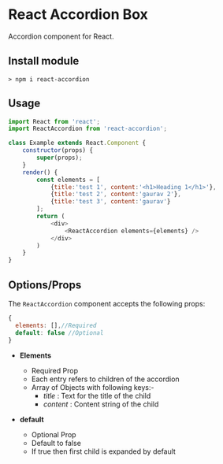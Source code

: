 # React Accordion Box

Accordion component for React.

## Install module
    > npm i react-accordion

## Usage
```js
import React from 'react';
import ReactAccordion from 'react-accordion';

class Example extends React.Component {
    constructor(props) {
        super(props);
    }
    render() {
        const elements = [
            {title:'test 1', content:'<h1>Heading 1</h1>'},
            {title:'test 2', content:'gaurav 2'}, 
            {title:'test 3', content:'gaurav'}
        ];
        return (
            <div>
                <ReactAccordion elements={elements} />
            </div>
        )
    }
}
```

## Options/Props
The `ReactAccordion` component accepts the following props:

```js
{
  elements: [],//Required
  default: false //Optional
}
```

* **Elements**
    * Required Prop
    * Each entry refers to children of the accordion
    * Array of Objects with following keys:- 
        * _title_ :  Text for the title of the child
        * _content_ : Content string of the child

* **default**
    * Optional Prop
    * Default to false
    * If true then first child is expanded by default
